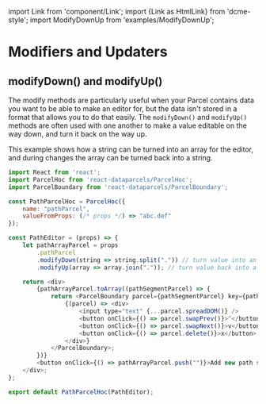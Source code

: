 import Link from 'component/Link';
import {Link as HtmlLink} from 'dcme-style';
import ModifyDownUp from 'examples/ModifyDownUp';

# Modifiers and Updaters

## modifyDown() and modifyUp()

The modify methods are particularly useful when your Parcel contains data you want to be able to make an editor for, but the data isn't stored in a format that allows you to do that easily. The `modifyDown()` and `modifyUp()` methods are often used with one another to make a value editable on the way down, and turn it back on the way up.

This example shows how a string can be turned into an array for the editor, and during changes the array can be turned back into a string.

<ModifyDownUp />

```js
import React from 'react';
import ParcelHoc from 'react-dataparcels/ParcelHoc';
import ParcelBoundary from 'react-dataparcels/ParcelBoundary';

const PathParcelHoc = ParcelHoc({
    name: "pathParcel",
    valueFromProps: (/* props */) => "abc.def"
});

const PathEditor = (props) => {
    let pathArrayParcel = props
        .pathParcel
        .modifyDown(string => string.split(".")) // turn value into an array on the way down
        .modifyUp(array => array.join(".")); // turn value back into a string on the way up

    return <div>
        {pathArrayParcel.toArray((pathSegmentParcel) => {
            return <ParcelBoundary parcel={pathSegmentParcel} key={pathSegmentParcel.key}>
                {(parcel) => <div>
                    <input type="text" {...parcel.spreadDOM()} />
                    <button onClick={() => parcel.swapPrev()}>^</button>
                    <button onClick={() => parcel.swapNext()}>v</button>
                    <button onClick={() => parcel.delete()}>x</button>
                </div>}
            </ParcelBoundary>;
        })}
        <button onClick={() => pathArrayParcel.push("")}>Add new path segment</button>
    </div>;
};

export default PathParcelHoc(PathEditor);

```
